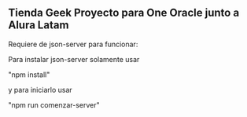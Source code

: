 ## Tienda Geek Proyecto para One Oracle junto a Alura Latam

Requiere de json-server para funcionar:

Para instalar json-server solamente usar 

"npm install" 

y para iniciarlo usar 

"npm run comenzar-server"